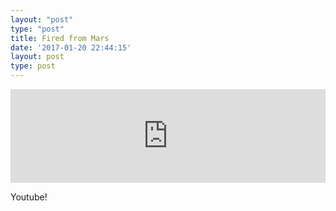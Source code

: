 ```yaml
---
layout: "post"
type: "post"
title: Fired from Mars
date: '2017-01-20 22:44:15'
layout: post
type: post
---
```

<iframe width="100%" height="auto" src="https://www.youtube.com/embed/7y9CLWJvia8" frameborder="0" allowfullscreen="">&amp;lt;/div&amp;gt;</iframe>

Youtube!
